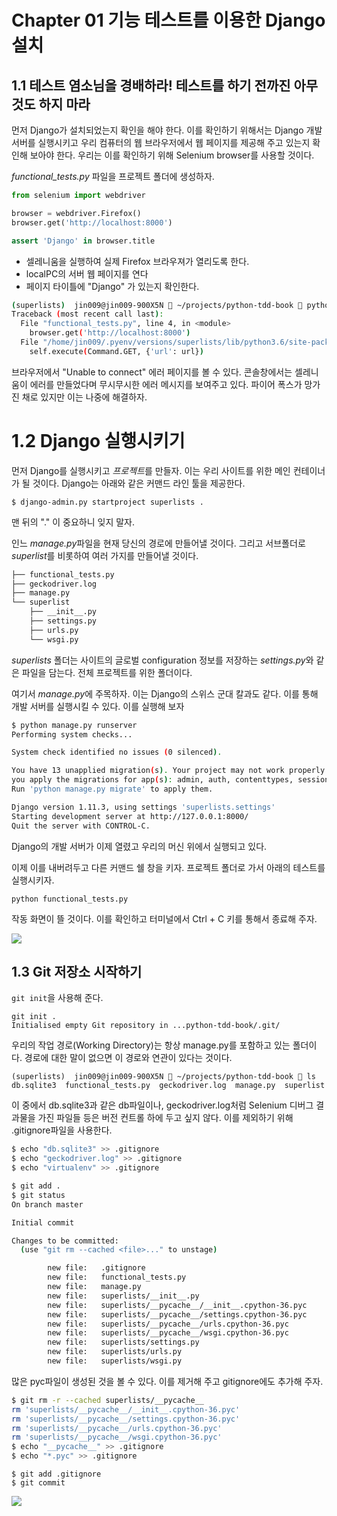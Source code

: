 # Chapter 01 기능 테스트를 이용한 Django 설치

## 1.1 테스트 염소님을 경배하라! 테스트를 하기 전까진 아무것도 하지 마라

먼저 Django가 설치되었는지 확인을 해야 한다. 이를 확인하기 위해서는 Django 개발 서버를 실행시키고  우리 컴퓨터의 웹 브라우저에서 웹 페이지를 제공해 주고 있는지 확인해 보아야 한다. 우리는 이를 확인하기 위해 Selenium browser를 사용할 것이다.

*functional\_tests.py* 파일을 프로젝트 폴더에 생성하자.

```python
from selenium import webdriver

browser = webdriver.Firefox()
browser.get('http://localhost:8000')

assert 'Django' in browser.title
```

- 셀레니움을 실행하여 실제 Firefox 브라우져가 열리도록 한다.
- localPC의 서버 웹 페이지를 연다
- 페이지 타이틀에 "Django" 가 있는지 확인한다.

```sh
(superlists)  jin009@jin009-900X5N  ~/projects/python-tdd-book  python functional_tests.py
Traceback (most recent call last):
  File "functional_tests.py", line 4, in <module>
    browser.get('http://localhost:8000')
  File "/home/jin009/.pyenv/versions/superlists/lib/python3.6/site-packages/selenium/webdriver/remote/webdriver.py", line 324, in get
    self.execute(Command.GET, {'url': url})
```

브라우저에서 "Unable to connect" 에러 페이지를 볼 수 있다. 콘솔창에서는 셀레니움이 에러를 만들었다며 무시무시한 에러 메시지를 보여주고 있다. 파이어 폭스가 망가진 채로 있지만 이는 나중에 해결하자.

# 1.2 Django 실행시키기
먼저 Django를 실행시키고 *프로젝트*를 만들자. 이는 우리 사이트를 위한 메인 컨테이너가 될 것이다. Django는 아래와 같은 커맨드 라인 툴을 제공한다.
```
$ django-admin.py startproject superlists .
```

맨 뒤의 "." 이 중요하니 잊지 말자.

인느 *manage.py*파일을 현재 당신의 경로에 만들어낼 것이다. 그리고 서브폴더로 *superlist*를 비롯하여 여러 가지를  만들어낼 것이다.

```sh
├── functional_tests.py
├── geckodriver.log
├── manage.py
└── superlist
    ├── __init__.py
    ├── settings.py
    ├── urls.py
    └── wsgi.py
```
*superlists* 폴더는 사이트의 글로벌 configuration 정보를 저장하는  *settings.py*와 같은 파일을 담는다. 전체 프로젝트를 위한 폴더이다. 

여기서 *manage.py*에 주목하자. 이는 Django의 스위스 군대 칼과도 같다. 이를 통해 개발 서버를 실행시킬 수 있다. 이를 실행해 보자

```sh
$ python manage.py runserver
Performing system checks...

System check identified no issues (0 silenced).

You have 13 unapplied migration(s). Your project may not work properly until
you apply the migrations for app(s): admin, auth, contenttypes, sessions.
Run 'python manage.py migrate' to apply them.

Django version 1.11.3, using settings 'superlists.settings'
Starting development server at http://127.0.0.1:8000/
Quit the server with CONTROL-C.
```
Django의 개발 서버가 이제 열렸고 우리의 머신 위에서 실행되고 있다.

이제 이를 내버려두고 다른 커맨드 쉘 창을 키자. 프로젝트 폴더로 가서 아래의 테스트를 실행시키자.
```
python functional_tests.py
```

작동 화면이 뜰 것이다. 이를 확인하고 터미널에서 Ctrl + C 키를 통해서 종료해 주자.

<img src="https://www.obeythetestinggoat.com/book/images/twp2_0102.png">

## 1.3 Git 저장소 시작하기
```git init```을 사용해 준다.
```
git init . 
Initialised empty Git repository in ...python-tdd-book/.git/
```


우리의 작업 경로(Working Directory)는 항상 manage.py를 포함하고 있는 폴더이다. 
경로에 대한 말이 없으면 이 경로와 연관이 있다는 것이다.

```
(superlists)  jin009@jin009-900X5N  ~/projects/python-tdd-book  ls
db.sqlite3  functional_tests.py  geckodriver.log  manage.py  superlist
```
이 중에서 db.sqlite3과 같은 db파일이나, geckodriver.log처럼 Selenium 디버그 결과물을 가진 파일들 등은 버전 컨트롤 하에 두고 싶지 않다. 이를 제외하기 위해 .gitignore파일을 사용한다.

```sh
$ echo "db.sqlite3" >> .gitignore
$ echo "geckodriver.log" >> .gitignore
$ echo "virtualenv" >> .gitignore
```
```sh
$ git add .
$ git status
On branch master

Initial commit

Changes to be committed:
  (use "git rm --cached <file>..." to unstage)

        new file:   .gitignore
        new file:   functional_tests.py
        new file:   manage.py
        new file:   superlists/__init__.py
        new file:   superlists/__pycache__/__init__.cpython-36.pyc
        new file:   superlists/__pycache__/settings.cpython-36.pyc
        new file:   superlists/__pycache__/urls.cpython-36.pyc
        new file:   superlists/__pycache__/wsgi.cpython-36.pyc
        new file:   superlists/settings.py
        new file:   superlists/urls.py
        new file:   superlists/wsgi.py
```
많은 pyc파일이 생성된 것을 볼 수 있다. 이를 제거해 주고 gitignore에도 추가해 주자.
```sh
$ git rm -r --cached superlists/__pycache__
rm 'superlists/__pycache__/__init__.cpython-36.pyc'
rm 'superlists/__pycache__/settings.cpython-36.pyc'
rm 'superlists/__pycache__/urls.cpython-36.pyc'
rm 'superlists/__pycache__/wsgi.cpython-36.pyc'
$ echo "__pycache__" >> .gitignore
$ echo "*.pyc" >> .gitignore

```
```
$ git add .gitignore
$ git commit
```
<img src="https://www.obeythetestinggoat.com/book/images/twp2_0103.png">


